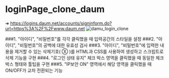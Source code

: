 # loginPage_clone_daum
➜ https://logins.daum.net/accounts/signinform.do?url=https%3A%2F%2Fwww.daum.net
![damu_login_clone](https://user-images.githubusercontent.com/103368861/185843218-7e1249cf-43b2-4560-8b8b-59950ac87d48.jpg)

###1. "아이디", "비밀번호"를 각각 클릭했을 때 입력공간의 스타일을 설정
###2. "아이디", "비밀번호"의 공백에 대한 유효성 검사
###3. "아이디", "비밀번호"에 입력한 내용을 제거할 수 있는 삭제기호( Ⓧ )를
  HTML과 CSS를 사용하여 생성하고 스크립트로 삭제 기능을 구현
###4. "로그인 상태 유지" 체크 박스 영역을 클릭했을 때 동일한 체크박스 형태와 툴팁을 구현
###5.  "IP보안 ON" 영역에서 해당 영역을 클릭했을 때 ON/OFF가 교차 전환되는 기능
